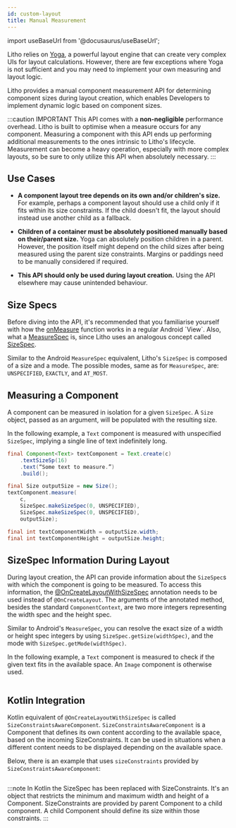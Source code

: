 ```yaml
---
id: custom-layout
title: Manual Measurement
---
```

import useBaseUrl from '@docusaurus/useBaseUrl';

Litho relies on [Yoga](https://yogalayout.com/docs/), a powerful layout engine that can create very complex UIs for layout calculations.  However, there are few exceptions where Yoga is not sufficient and you may need to implement your own measuring and layout logic.

Litho provides a manual component measurement API for determining component sizes during layout creation, which enables Developers to implement dynamic logic based on component sizes.

:::caution IMPORTANT
 This API comes with a **non-negligible** performance overhead.
 Litho is built to optimise when a measure occurs for any component. Measuring a component with this API ends up performing additional measurements to the ones intrinsic to Litho's lifecycle. Measurement can become a heavy operation, especially with more complex layouts, so be sure to only utilize this API when absolutely necessary.
:::

## Use Cases

* **A component layout tree depends on its own and/or children's size.** For example, perhaps a component layout should use a child only if it fits within its size constraints. If the child doesn't fit, the layout should instead use another child as a fallback.

* **Children of a container must be absolutely positioned manually based on their/parent size.** Yoga can absolutely position children in a parent. However, the position itself might depend on the child sizes after being measured using the parent size constraints. Margins or paddings need to be manually considered if required.

* **This API should only be used during layout creation.** Using the API elsewhere may cause unintended behaviour.

## Size Specs

Before diving into the API, it's recommended that you familiarise yourself with how the [onMeasure](https://developer.android.com/reference/android/view/View.html#onMeasure(int,%20int)) function works in a regular Android `View`.  Also,  what a [MeasureSpec](https://developer.android.com/reference/android/view/View.MeasureSpec.html) is, since Litho uses an analogous concept called [SizeSpec](pathname:///javadoc/com/facebook/litho/SizeSpec.html).

Similar to the Android `MeasureSpec` equivalent, Litho's `SizeSpec` is composed of a size and a mode. The possible modes, same as for `MeasureSpec`, are: `UNSPECIFIED`, `EXACTLY`, and `AT_MOST`.

## Measuring a Component

A component can be measured in isolation for a given `SizeSpec`. A `Size` object, passed as an argument, will be populated with the resulting size.

In the following example, a `Text` component is measured with unspecified `SizeSpec`, implying a single line of text indefinitely long.

```java
final Component<Text> textComponent = Text.create(c)
    .textSizeSp(16)
    .text(“Some text to measure.”)
    .build();

final Size outputSize = new Size();
textComponent.measure(
    c,
    SizeSpec.makeSizeSpec(0, UNSPECIFIED),
    SizeSpec.makeSizeSpec(0, UNSPECIFIED),
    outputSize);

final int textComponentWidth = outputSize.width;
final int textComponentHeight = outputSize.height;
```

## SizeSpec Information During Layout

During layout creation, the API can provide information about the `SizeSpec`s with which the component is going to be measured. To access this information, the [@OnCreateLayoutWithSizeSpec](pathname:///javadoc/com/facebook/litho/annotations/OnCreateLayoutWithSizeSpec.html) annotation needs to be used instead of `@OnCreateLayout`. The arguments of the annotated method, besides the standard `ComponentContext`, are two more integers representing the width spec and the height spec.

Similar to Android's `MeasureSpec`, you can resolve the exact size of a width or height spec integers by using `SizeSpec.getSize(widthSpec)`, and the mode with `SizeSpec.getMode(widthSpec)`.

In the following example, a `Text` component is measured to check if the given text fits in the available space. An `Image` component is otherwise used.

``` java file=sample/src/main/java/com/facebook/samples/litho/java/documentation/LongTextReplacerComponentSpec.java start=start_example end=end_example
```

## Kotlin Integration

Kotlin equivalent of `@OnCreateLayoutWithSizeSpec` is called `SizeConstraintsAwareComponent`. `SizeConstraintsAwareComponent` is a Component that defines its own content according to the available space, based on the incoming SizeConstraints. It can be used in situations when a different content needs to be displayed depending on the available space.

Below, there is an example that uses `sizeConstraints` provided by `SizeConstraintsAwareComponent`:

``` kotlin file=sample/src/main/java/com/facebook/samples/litho/kotlin/sizeconstraintsawarecomponent/SizeConstraintsAwareComponentKComponent.kt start=start_sizeconstraintsawarecomponent_example end=end_sizeconstraintsawarecomponent_example
```

:::note
In Kotlin the SizeSpec has been replaced with SizeConstraints. It's an object that restricts the minimum and maximum width and height of a Component.  SizeConstraints are provided by parent Component to a child component. A child Component should define its size within those constraints.
:::

